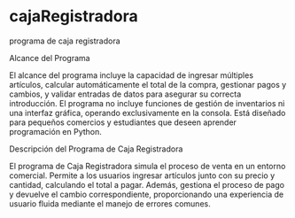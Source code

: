 # cajaRegistradora
programa de caja registradora

Alcance del Programa

El alcance del programa incluye la capacidad de ingresar múltiples artículos, calcular automáticamente el total de la compra, gestionar pagos y cambios, y validar entradas de datos para asegurar su correcta introducción. El programa no incluye funciones de gestión de inventarios ni una interfaz gráfica, operando exclusivamente en la consola. Está diseñado para pequeños comercios y estudiantes que deseen aprender programación en Python.


Descripción del Programa de Caja Registradora

El programa de Caja Registradora simula el proceso de venta en un entorno comercial. Permite a los usuarios ingresar artículos junto con su precio y cantidad, calculando el total a pagar. Además, gestiona el proceso de pago y devuelve el cambio correspondiente, proporcionando una experiencia de usuario fluida mediante el manejo de errores comunes.
